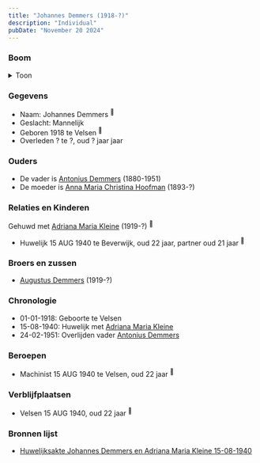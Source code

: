 ```yaml
---
title: "Johannes Demmers (1918-?)"
description: "Individual"
pubDate: "November 20 2024"
---
```


### Boom
<details><summary>Toon</summary>

![test](https://www.plantuml.com/plantuml/svg/bPDBIyD0483l-oi6FNWI4cDiKuhQQkEBYeXwBPlis2pTHzdT84NwtvtQc8Y8ZzjcTXxVVaDEVU0kr5enlv1coHtNKF1oCNUsDkBCAkiWE6uyNQ49h982ePIkLBWzerw65MZK1Jg_3Vc03crOBP5zwbegxZsyCW0OMoVGFLIoN1ZqVZZKN9hZOqZOch4zk7iVvTcsOcTaWZMozd2EMjEG7U0Uhg8eYZE0tKcIf_cO-hu-IrHY3SD1mOlLhB0XA1nGqmX6T_SGz_jqq1ismVMdRB-ebPfn8sQbizuNbf2exE0GyiaOuYoDuGcLHqDmBP7XCELESZYhdFH1qlUbjS-QcuxkWEZoyIIP93_GPJ0TRU2o1AOroJE_avt0IOSo7BoW4DBCDyWnN3_U4d9yz4wH4qNKWrqbvrLOeLBsXKZMh76tlzzai0Qt2pIL5A2hkDTZ7-EkRSKDONpT1UL0kyRVTqA8_G-hVtnlwrwGzbR_ZK9fiAFe_yKvJS_-EVqRst4AeySBQdOOjRRJx5lR6pkDt3HZ3MWNOATe1Fs2Rm00)
</details>

### Gegevens
- Naam: Johannes Demmers <sup><a href="../s00277/" style="text-decoration:none" title="Huwelijksakte Johannes Demmers en Adriana Maria Kleine 15-08-1940 ">:link:</a></sup>
- Geslacht: Mannelijk
- Geboren 1918 te Velsen <sup><a href="../s00277/" style="text-decoration:none" title="Huwelijksakte Johannes Demmers en Adriana Maria Kleine 15-08-1940 ">:link:</a></sup>
- Overleden ? te ?, oud ? jaar jaar 

### Ouders
- De vader is [Antonius Demmers](../i00019/) (1880-1951)
- De moeder is [Anna Maria Christina Hoofman](../i00012/) (1893-?)

### Relaties en Kinderen

Gehuwd met [Adriana Maria Kleine](../i00178/) (1919-?) <sup><a href="../s00277/" style="text-decoration:none" title="Huwelijksakte Johannes Demmers en Adriana Maria Kleine 15-08-1940 ">:link:</a></sup>
- Huwelijk 15 AUG 1940 te Beverwijk, oud 22 jaar, partner oud 21 jaar <sup><a href="../s00277/" style="text-decoration:none" title="Huwelijksakte Johannes Demmers en Adriana Maria Kleine 15-08-1940 ">:link:</a></sup>

### Broers en zussen
- [Augustus Demmers](../i00175/) (1919-?)

### Chronologie
- 01-01-1918: Geboorte te Velsen
- 15-08-1940: Huwelijk met [Adriana Maria Kleine](../i00178/)
- 24-02-1951: Overlijden vader [Antonius Demmers](../i00019/)

### Beroepen
- Machinist 15 AUG 1940 te Velsen, oud 22 jaar <sup><a href="../s00277/" style="text-decoration:none" title="Huwelijksakte Johannes Demmers en Adriana Maria Kleine 15-08-1940 ">:link:</a></sup>

### Verblijfplaatsen
- Velsen  15 AUG 1940, oud 22 jaar  <sup><a href="../s00277/" style="text-decoration:none" title="Huwelijksakte Johannes Demmers en Adriana Maria Kleine 15-08-1940 ">:link:</a></sup>

### Bronnen lijst
- [Huwelijksakte Johannes Demmers en Adriana Maria Kleine 15-08-1940 ](../s00277/)